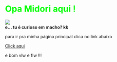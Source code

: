 <html lang="pt-br">
<body>
<h1>Opa Midori aqui !</h1>
<img src="https://images.hindustantimes.com/img/2021/11/03/550x309/Doge_meme_dog_birthday_1635925455510_1635925462309.PNG"/>
<br>
<strong>e... tu é curioso em macho? kk</strong>
<p>para ir pra minha página principal clica no link abaixo</p>
<a href="https://midorisenpai.github.io/projectJs/" target="_self" >Click aqui</a>
<p>e bom vlw e flw !!!</p>
<style>
h1 {
color: #0f0;
}
</style>
</body>
</html>
